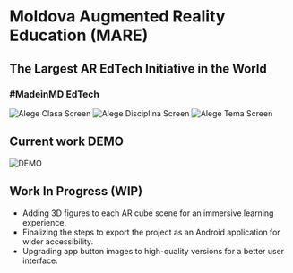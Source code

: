 # Moldova Augmented Reality Education (MARE)

## The Largest AR EdTech Initiative in the World

### #MadeinMD EdTech

![Alege Clasa Screen](images/alege_clasa.png)
![Alege Disciplina Screen](images/alege_disciplina.png)
![Alege Tema Screen](images/alege_tema.png)

## Current work DEMO


![DEMO](images/DEMO.gif)


## Work In Progress (WIP)

- Adding 3D figures to each AR cube scene for an immersive learning experience.
- Finalizing the steps to export the project as an Android application for wider accessibility.
- Upgrading app button images to high-quality versions for a better user interface.

